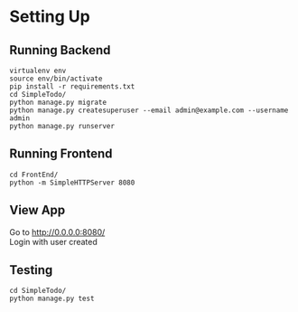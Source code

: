 # Setting Up

## Running Backend
```
virtualenv env
source env/bin/activate
pip install -r requirements.txt
cd SimpleTodo/
python manage.py migrate
python manage.py createsuperuser --email admin@example.com --username admin
python manage.py runserver
```
## Running Frontend
```
cd FrontEnd/
python -m SimpleHTTPServer 8080
```
## View App
Go to http://0.0.0.0:8080/  
Login with user created

## Testing
```
cd SimpleTodo/
python manage.py test
```